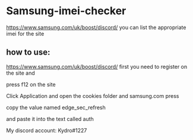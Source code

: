 # Samsung-imei-checker
https://www.samsung.com/uk/boost/discord/ you can list the appropriate imei for the site


how to use:
-
https://www.samsung.com/uk/boost/discord/ first you need to register on the site and

press f12 on the site

Click Application and open the cookies folder and samsung.com press

copy the value named edge_sec_refresh

and paste it into the text called auth

My discord account: Kydro#1227
